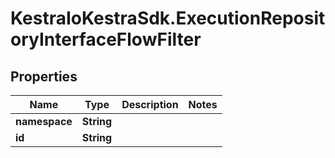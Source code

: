 # KestraIoKestraSdk.ExecutionRepositoryInterfaceFlowFilter

## Properties

Name | Type | Description | Notes
------------ | ------------- | ------------- | -------------
**namespace** | **String** |  | 
**id** | **String** |  | 


